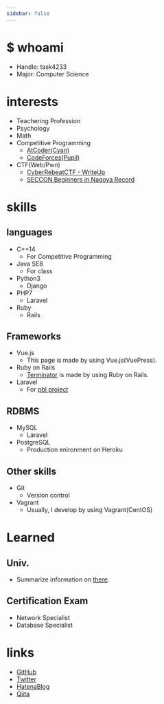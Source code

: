 ```yaml
---
sidebar: false
---
```


# $ whoami
 - Handle: task4233  
 - Major: Computer Science

# interests
 - Teachering Profession
 - Psychology
 - Math
 - Competitive Programming
   - [AtCoder(Cyan)](https://atcoder.jp/users/task4233)
   - [CodeForces(Pupil)](https://codeforces.com/profile/task4233)
 - CTF(Web/Pwn)
   - [CyberRebeatCTF - WriteUp](https://hackmd.io/s/B1vjy5EsV)
   - [SECCON Beginners in Nagoya Record](https://hackmd.io/s/B1vjy5EsV)

# skills
## languages
 - C++14
   - For Competitive Programming
 - Java SE8
   - For class
 - Python3
   - Django
 - PHP7
   - Laravel
 - Ruby
   - Rails

## Frameworks
 - Vue.js
   - This page is made by using Vue.js(VuePress).
 - Ruby on Rails
   - [Terminator](https://task4233-terminator.herokuapp.com/) is made by using Ruby on Rails.
 - Laravel
   - For [pbl project](https://github.com/task4233/pbl-19)

## RDBMS
 - MySQL
   - Laravel
 - PostgreSQL
   - Production enironment on Heroku

## Other skills
 - Git
   - Version control
 - Vagrant
   - Usually, I develop by using Vagrant(CentOS)

# Learned
## Univ.
 - Summarize information on [there](https://hackmd.io/s/B1vjy5EsV).

## Certification Exam
 - Network Specialist
 - Database Specialist

# links
 - [GitHub](https://github.com/task4233)
 - [Twitter](https://twitter.com/task4233)
 - [HatenaBlog](https://task4233.hatenablog.com/)
 - [Qiita](https://qiita.com/task4233)